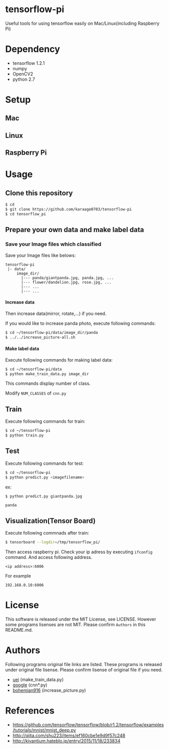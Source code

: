# tensorflow-pi
Useful tools for using tensorflow easily on Mac/Linux(including Raspberry Pi)

# Dependency

- tensorflow 1.2.1
- numpy
- OpenCV2
- python 2.7

# Setup
## Mac

## Linux


## Raspberry Pi

# Usage

## Clone this repository
```sh
$ cd
$ git clone https://github.com/karaage0703/tensorflow-pi
$ cd tensorflow_pi
```

## Prepare your own data and make label data
### Save your Image files which classified
Save your Image files like belows:

```
tensorflow-pi
 |- data/
     image_dir/
       |--- panda/giantpanda.jpg, panda.jpg, ...
       |--- flower/dandelion.jpg, rose.jpg, ...
       |--- ...
       |--- ...
```

#### Increase data
Then increase data(mirror, rotate,...) if you need.

If you would like to increase panda photo, execute following commands:
```sh
$ cd ~/tensorflow-pi/data/image_dir/panda
$ ../../increase_picture-all.sh
```


#### Make label data
Execute following commands for making label data:
```sh
$ cd ~/tensorflow-pi/data
$ python make_train_data.py image_dir
```

This commands display number of class.

Modify `NUM_CLASSES` of `cnn.py`

## Train
Execute following commands for train:
```sh
$ cd ~/tensorflow-pi
$ python train.py
```

## Test
Execute following commands for test:
```sh
$ cd ~/tensorflow-pi
$ python predict.py <imagefilename>
```

ex:
```sh
$ python predict.py giantpanda.jpg
```

```
panda
```

## Visualization(Tensor Board)
Execute following commnads after train:
```sh
$ tensorboard --logdir=/tmp/tensorflow_pi/
```

Then access raspberry pi. Check your ip adress by executing `ifconfig` command. And access following address.
```
<ip address>:6006
```

For example
```
192.168.0.10:6006
```

# License
This software is released under the MIT License, see LICENSE.
However some programs lisenses are not MIT. Please confirm `Authors` in this README.md.

# Authors
Following programs original file links are listed. These programs is released under original file lisense.
Please confirm lisense of original file if you need.

- [uei](https://github.com/uei/deel) (make_train_data.py)
- [google](https://github.com/tensorflow/tensorflow) (cnn*.py)
- [bohemian916](https://github.com/bohemian916/deeplearning_tool) (increase_picture.py)

# References
- https://github.com/tensorflow/tensorflow/blob/r1.2/tensorflow/examples/tutorials/mnist/mnist_deep.py
- http://qiita.com/shu223/items/ef160cbe1e9d9f57c248
- http://kivantium.hateblo.jp/entry/2015/11/18/233834

